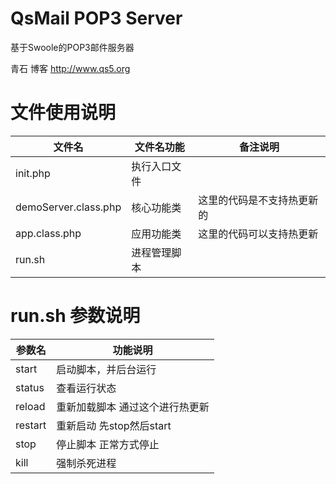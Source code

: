# QsMail POP3 Server
基于Swoole的POP3邮件服务器

青石 博客 http://www.qs5.org

# 文件使用说明
文件名|文件名功能|备注说明
------|----------|--------
init.php|执行入口文件|
demoServer.class.php|核心功能类|这里的代码是不支持热更新的
app.class.php|应用功能类|这里的代码可以支持热更新
run.sh|进程管理脚本|

# run.sh 参数说明
参数名|功能说明
------|--------
start|启动脚本，并后台运行
status|查看运行状态
reload|重新加载脚本 通过这个进行热更新
restart|重新启动 先stop然后start
stop|停止脚本 正常方式停止
kill|强制杀死进程
